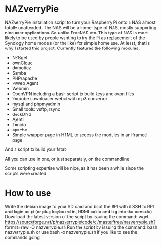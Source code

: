 # NAZverryPie 
NAZverryPie installation script to turn your Raspberry Pi onto a NAS almost totally unattended. The NAS will be a home-type of NAS, mostly supporting nice user applications. So unlike FreeNAS etc. This type of NAS is most likely to be used by people wanting to try the Pi as replacement of the Synology home models (or the like) for simple home use. At least, that is why I started this project.
Currently features the following modules:
- NZBget
- ownCloud
- domoticz
- Samba
- PHP/apache
- PiWeb Agent
- Webmin
- OpenVPN including a bash script to build keys and ovpn files
- Youtube downloader webui with mp3 convertor
- mysql and phpmyadmin
- Small tools: vsftp, rsync
- duckDNS
- Ajenti
- Tonido
- apache
- Simple wrapper page in HTML to access the modules in an iframed page

And a script to build your fstab

All you can use in one, or just separately, on the commandline

Some scripting expertise will be nice, as it has been a while since the scripts were created


# How to use
Write the debian image to your SD card and boot the RPI with it
SSH to RPI and login as pi (or plug keyboard in, HDMI cable and log into the console)
Download the latest version of the script by issuing the command:
wget https://sourceforge.net/p/nazverrypie/code/ci/master/tree/nazverrypie.sh?format=raw -O nazverrypie.sh
Run the script by issuing the command:
bash nazverrypie.sh 
or use bash -x nazverrypie.sh if you like to see the commands going